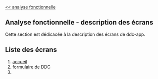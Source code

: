 [<< analyse fonctionnelle](./2-analyse-fonctionnelle.md)

## Analyse fonctionnelle - description des écrans ##

Cette section est dédicacée à la description des écrans de ddc-app.

## Liste des écrans ##
1. [accueil](./2-2-1-accueil.md)
1. [formulaire de DDC](./2-2-2-demande-de-conge.md)
1. 
